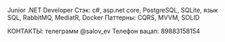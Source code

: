 Junior .NET Developer
Стэк: c#, asp.net core, PostgreSQL, SQLite, язык SQL, RabbitMQ, MediatR, Docker
Паттерны: CQRS, MVVM, SOLID

КОНТАКТЫ:
телеграмм @salov_ev
Телефон вацап: 89883158154

